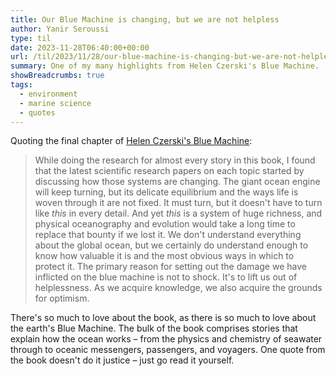 ```yaml
---
title: Our Blue Machine is changing, but we are not helpless
author: Yanir Seroussi
type: til
date: 2023-11-28T06:40:00+00:00
url: /til/2023/11/28/our-blue-machine-is-changing-but-we-are-not-helpless/
summary: One of my many highlights from Helen Czerski's Blue Machine.
showBreadcrumbs: true
tags:
  - environment
  - marine science
  - quotes
---
```


Quoting the final chapter of [Helen Czerski's Blue Machine](https://www.helenczerski.net/books-writing):

> While doing the research for almost every story in this book, I found that the latest scientific research papers on each topic started by discussing how those systems are changing. The giant ocean engine will keep turning, but its delicate equilibrium and the ways life is woven through it are not fixed. It must turn, but it doesn't have to turn like _this_ in every detail. And yet _this_ is a system of huge richness, and physical oceanography and evolution would take a long time to replace that bounty if we lost it. We don't understand everything about the global ocean, but we certainly do understand enough to know how valuable it is and the most obvious ways in which to protect it. The primary reason for setting out the damage we have inflicted on the blue machine is not to shock. It's to lift us out of helplessness. As we acquire knowledge, we also acquire the grounds for optimism.

There's so much to love about the book, as there is so much to love about the earth's Blue Machine. The bulk of the book comprises stories that explain how the ocean works &ndash; from the physics and chemistry of seawater through to oceanic messengers, passengers, and voyagers. One quote from the book doesn't do it justice &ndash; just go read it yourself. 
